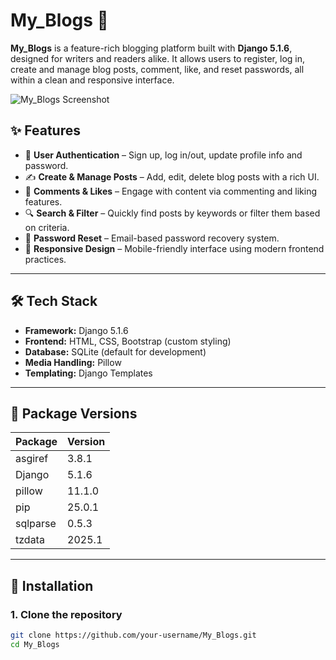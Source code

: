# My_Blogs 📝

**My_Blogs** is a feature-rich blogging platform built with **Django 5.1.6**, designed for writers and readers alike. It allows users to register, log in, create and manage blog posts, comment, like, and reset passwords, all within a clean and responsive interface.

![My_Blogs Screenshot](https://i.ibb.co.com/nNR9qMgS/Blog.png)

## ✨ Features

- 📝 **User Authentication** – Sign up, log in/out, update profile info and password.
- ✍️ **Create & Manage Posts** – Add, edit, delete blog posts with a rich UI.
- 💬 **Comments & Likes** – Engage with content via commenting and liking features.
- 🔍 **Search & Filter** – Quickly find posts by keywords or filter them based on criteria.
- 🧠 **Password Reset** – Email-based password recovery system.
- 📱 **Responsive Design** – Mobile-friendly interface using modern frontend practices.

---

## 🛠 Tech Stack

- **Framework:** Django 5.1.6
- **Frontend:** HTML, CSS, Bootstrap (custom styling)
- **Database:** SQLite (default for development)
- **Media Handling:** Pillow
- **Templating:** Django Templates

---

## 🧪 Package Versions

| Package   | Version |
|-----------|---------|
| asgiref   | 3.8.1   |
| Django    | 5.1.6   |
| pillow    | 11.1.0  |
| pip       | 25.0.1  |
| sqlparse  | 0.5.3   |
| tzdata    | 2025.1  |

---

## 🚀 Installation

### 1. Clone the repository

```bash
git clone https://github.com/your-username/My_Blogs.git
cd My_Blogs
